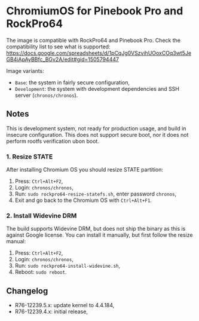 # ChromiumOS for Pinebook Pro and RockPro64

The image is compatible with RockPro64 and Pinebook Pro.
Check the compatibility list to see what is supported: https://docs.google.com/spreadsheets/d/1pCqJg0VSzvihUOoxCOq3wt5JeGB4iApAyBBfc_BGv2A/edit#gid=1505794447

Image variants:

- `Base`: the system in fairly secure configuration,
- `Development`: the system with development dependencies and SSH server (`chronos/chronos`).

## Notes

This is development system, not ready for production usage,
and build in insecure configuration. This does not support secure
boot, nor it does not perform rootfs verification ubon boot.

### 1. Resize STATE

After installing Chromium OS you should resize STATE partition:

1. Press: `Ctrl+Alt+F2`,
2. Login: `chronos/chronos`,
3. Run: `sudo rockpro64-resize-statefs.sh`, enter password `chronos`,
4. Exit and go back to the Chromium OS with `Ctrl+Alt+F1`.

### 2. Install Widevine DRM

The build supports Widevine DRM, but does not ship the binary
as this is against Google license. You can install it manually,
but first follow the resize manual:

1. Press: `Ctrl+Alt+F2`,
2. Login: `chronos/chronos`,
3. Run: `sudo rockpro64-install-widevine.sh`,
4. Reboot: `sudo reboot`.

## Changelog

- R76-12239.5.x: update kernel to 4.4.184,
- R76-12239.4.x: initial release,

